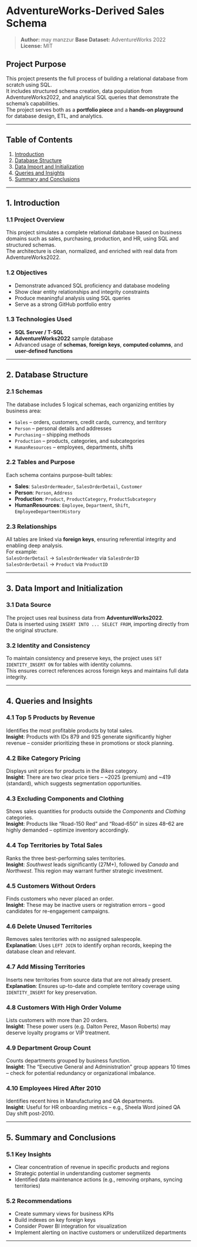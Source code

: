 # AdventureWorks-Derived Sales Schema 

> **Author:** may manzzur 
> **Base Dataset:** AdventureWorks 2022  
> **License:** MIT

## Project Purpose

This project presents the full process of building a relational database from scratch using SQL.  
It includes structured schema creation, data population from AdventureWorks2022, and analytical SQL queries that demonstrate the schema’s capabilities.  
The project serves both as a **portfolio piece** and a **hands-on playground** for database design, ETL, and analytics.

---

## Table of Contents

1. [Introduction](#1-Introduction)  
2. [Database Structure](#2-database-structure)  
3. [Data Import and Initialization](#3-data-import-and-initialization)  
4. [Queries and Insights](#4-queries-and-insights)  
5. [Summary and Conclusions](#5-summary-and-conclusions)  
---

## 1. Introduction

### 1.1 Project Overview
This project simulates a complete relational database based on business domains such as sales, purchasing, production, and HR, using SQL and structured schemas.  
The architecture is clean, normalized, and enriched with real data from AdventureWorks2022.

### 1.2 Objectives
- Demonstrate advanced SQL proficiency and database modeling  
- Show clear entity relationships and integrity constraints  
- Produce meaningful analysis using SQL queries  
- Serve as a strong GitHub portfolio entry

### 1.3 Technologies Used
- **SQL Server / T-SQL**
- **AdventureWorks2022** sample database  
- Advanced usage of **schemas**, **foreign keys**, **computed columns**, and **user-defined functions**

---

## 2. Database Structure

### 2.1 Schemas
The database includes 5 logical schemas, each organizing entities by business area:
- `Sales` – orders, customers, credit cards, currency, and territory
- `Person` – personal details and addresses
- `Purchasing` – shipping methods
- `Production` – products, categories, and subcategories
- `HumanResources` – employees, departments, shifts

### 2.2 Tables and Purpose
Each schema contains purpose-built tables:
- **Sales**: `SalesOrderHeader`, `SalesOrderDetail`, `Customer`
- **Person**: `Person`, `Address`
- **Production**: `Product`, `ProductCategory`, `ProductSubcategory`
- **HumanResources**: `Employee`, `Department`, `Shift`, `EmployeeDepartmentHistory`

### 2.3 Relationships
All tables are linked via **foreign keys**, ensuring referential integrity and enabling deep analysis.  
For example:  
`SalesOrderDetail` → `SalesOrderHeader` via `SalesOrderID`  
`SalesOrderDetail` → `Product` via `ProductID`

---

## 3. Data Import and Initialization

### 3.1 Data Source
The project uses real business data from **AdventureWorks2022**.  
Data is inserted using `INSERT INTO ... SELECT FROM`, importing directly from the original structure.

### 3.2 Identity and Consistency
To maintain consistency and preserve keys, the project uses `SET IDENTITY_INSERT ON` for tables with identity columns.  
This ensures correct references across foreign keys and maintains full data integrity.

---

## 4. Queries and Insights

### 4.1 Top 5 Products by Revenue
Identifies the most profitable products by total sales.  
**Insight**: Products with IDs 879 and 925 generate significantly higher revenue – consider prioritizing these in promotions or stock planning.

### 4.2 Bike Category Pricing
Displays unit prices for products in the *Bikes* category.  
**Insight**: There are two clear price tiers – ~2025 (premium) and ~419 (standard), which suggests segmentation opportunities.

### 4.3 Excluding Components and Clothing
Shows sales quantities for products outside the *Components* and *Clothing* categories.  
**Insight**: Products like “Road-150 Red” and “Road-650” in sizes 48–62 are highly demanded – optimize inventory accordingly.

### 4.4 Top Territories by Total Sales
Ranks the three best-performing sales territories.  
**Insight**: *Southwest* leads significantly (27M+), followed by *Canada* and *Northwest*. This region may warrant further strategic investment.

### 4.5 Customers Without Orders
Finds customers who never placed an order.  
**Insight**: These may be inactive users or registration errors – good candidates for re-engagement campaigns.

### 4.6 Delete Unused Territories
Removes sales territories with no assigned salespeople.  
**Explanation**: Uses `LEFT JOIN` to identify orphan records, keeping the database clean and relevant.

### 4.7 Add Missing Territories
Inserts new territories from source data that are not already present.  
**Explanation**: Ensures up-to-date and complete territory coverage using `IDENTITY_INSERT` for key preservation.

### 4.8 Customers With High Order Volume
Lists customers with more than 20 orders.  
**Insight**: These power users (e.g. Dalton Perez, Mason Roberts) may deserve loyalty programs or VIP treatment.

### 4.9 Department Group Count
Counts departments grouped by business function.  
**Insight**: The “Executive General and Administration” group appears 10 times – check for potential redundancy or organizational imbalance.

### 4.10 Employees Hired After 2010
Identifies recent hires in Manufacturing and QA departments.  
**Insight**: Useful for HR onboarding metrics – e.g., Sheela Word joined QA Day shift post-2010.

---

## 5. Summary and Conclusions

### 5.1 Key Insights
- Clear concentration of revenue in specific products and regions  
- Strategic potential in understanding customer segments  
- Identified data maintenance actions (e.g., removing orphans, syncing territories)

### 5.2 Recommendations
- Create summary views for business KPIs  
- Build indexes on key foreign keys  
- Consider Power BI integration for visualization  
- Implement alerting on inactive customers or underutilized departments

---


